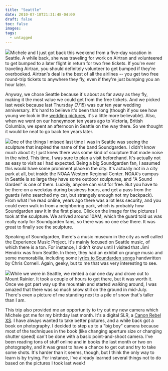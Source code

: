 ```yaml
---
title: "Seattle"
date: 2010-07-18T21:31:48-04:00
draft: false
toc: false
images:
tags:
  - untagged
---
```

[![][1]](http://www.home.loudermilk.org/gallery/v/seattle2010/)Michele and I just got back this weekend from a five-day vacation in Seattle. A while back, she was traveling for work on Airtran and volunteered to get bumped to a later flight in return for two free tickets. If you're ever traveling Airtran, you should definitely volunteer to get bumped if they're overbooked. Airtran's deal is the best of all the airlines -- you get two free round-trip tickets to anywhere they fly, even if they're just bumping you an hour later.



Anyway, we chose Seattle because it's about as far away as they fly, making it the most value we could get from the free tickets. And we picked last week because last Thursday (7/15) was our ten year wedding anniversary. It's hard to believe it's been that long (though if you see how young we look in the [wedding pictures](http://www.home.loudermilk.org/gallery/v/wedding/), it's a little more believable). Also, when we went on our honeymoon ten years ago to Victoria, British Columbia, we spent an afternoon in Seattle on the way there. So we thought it would be neat to go back ten years later.



[![][2]](http://www.home.loudermilk.org/gallery/v/seattle2010/soundgarden/)One of the things I missed last time I was in Seattle was seeing the sculpture that inspired the name of the band Soundgarden. I didn't know much about it; I just knew there was some kind of sculpture that made noise in the wind. This time, I was sure to plan a visit beforehand. It's actually not as easy to visit as I had expected. Being a big Soundgarden fan, I assumed this would have some prominent place in the city. It's actually not in a city park at all, but inside the NOAA Western Regional Center. NOAA's campus in Seattle is so large they have some outdoor sculptures, and "A Sound Garden" is one of them. Luckily, anyone can visit for free. But you have to be there on a weekday during business hours, and get a pass from the guards (who searched my car, but strangely enough not my backpack). From what I've read online, years ago there was a lot less security, and you could even walk in from a neighboring park, which is probably how Soundgarden saw it in the first place. Click on the image for the pictures I took at the sculpture. We arrived around 10AM, which the guard told us was really early for Soundgarden fans, so there was no one else there. It was great to finally see the sculpture.



Speaking of Soundgarden, there's a music museum in the city as well called the Experience Music Project. It's mainly focused on Seattle music, of which there is a ton. For instance, I didn't know until I visited that Jimi Hendrix was from Seattle. In there, they had an exhibit on grunge music and some memorabilia, including some [lyrics to Soundarden songs](http://www.home.loudermilk.org/gallery/v/seattle2010/aroundthecity/IMG_1966.JPG.html) handwritten by Chris Cornell. Again, geeky, but to me that was very interesting to see.





[![][3]](http://www.home.loudermilk.org/gallery/v/seattle2010/mountrainier/)While we were in Seattle, we rented a car one day and drove out to Mount Rainier. It took a couple of hours to get there, but it was worth it. Once we got part way up the mountain and started walking around, I was amazed that there was so much snow still on the ground in mid-July. There's even a picture of me standing next to a pile of snow that's taller than I am.



This trip also provided me an opportunity to try out my new camera which Michele got me for my birthday last month. It's a digital SLR, a [Canon Rebel XS](http://www.usa.canon.com/cusa/consumer/products/cameras/slr_cameras/eos_rebel_xs_18_55is_kit). I have always wanted to take better pictures, and a while back got a book on photography. I decided to step up to a "big boy" camera because most of the techniques in the book (like changing aperture size or changing shutter speed) can't be done with a basic point-and-shoot camera. I've been reading tons of stuff online and in books the last month or two on photography, and it was great to have a chance to get out and try to take some shots. It's harder than it seems, though, but I think the only way to learn is by trying. For instance, I've already learned several things not to do based on the pictures I took last week!

  [1]: https://imgprx.livejournal.net/6076766f7bbdabdc7d36a4c5e21d380a5e82670b/kp6dxsd8Euxi3iGxAqucft35YvCvhev5U-ltF4Oxa0kNa3DAO8ak5yGEUpCfErw0fVygnTl9tOOwqNZy58EawiJBRpOg5if4PYnJJf5I9oQb53GumOhCqZmBage0fxs8
  [2]: https://imgprx.livejournal.net/8b00c1c4bdfe41c7742d738e40cc5f1c509ca759/kp6dxsd8Euxi3iGxAqucft35YvCvhev5U-ltF4Oxa0kNa3DAO8ak5yGEUpCfErw0XwbvRpqFC6YViBrPyn0plFxBbKZaPZVlQ2ILEmW-iSNmZvh08HJ5GeVAxBc5yTJz
  [3]: https://imgprx.livejournal.net/90a1d1a7a8890deb2ac32add1c1d0d0dae23a18b/kp6dxsd8Euxi3iGxAqucft35YvCvhev5U-ltF4Oxa0kNa3DAO8ak5yGEUpCfErw0vsdUHNhJ0CScS6-Y-lCNc5w3pzQQqx8w8TABjRJBHwvocBtPZCsVK-qEDq8-7Adh

